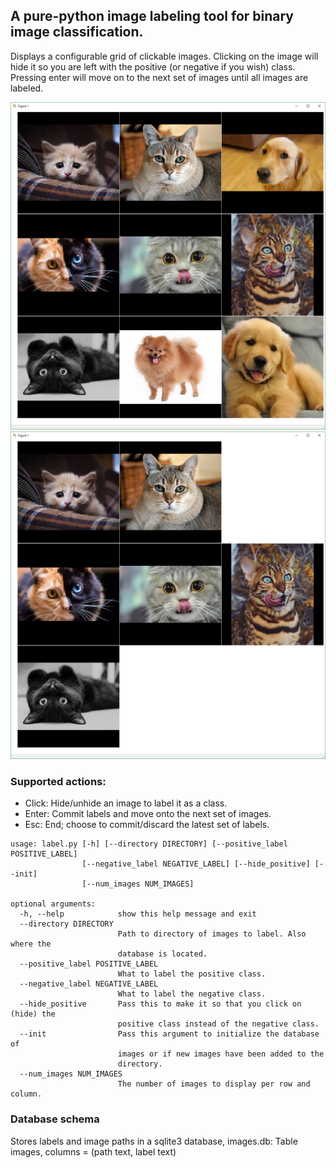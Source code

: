 ## A pure-python image labeling tool for binary image classification.

Displays a configurable grid of clickable images. Clicking on the image will hide it so you are left with the
positive (or negative if you wish) class. Pressing enter will move on to the next set of images until all images
are labeled.

![Start](https://github.com/NSchrading/image_labeler/blob/master/start_example.PNG?raw=true)
![After clicking on negative samples](https://github.com/NSchrading/image_labeler/blob/master/labeled.PNG?raw=true)

### Supported actions:
* Click: Hide/unhide an image to label it as a class.
* Enter: Commit labels and move onto the next set of images.
* Esc: End; choose to commit/discard the latest set of labels.

```
usage: label.py [-h] [--directory DIRECTORY] [--positive_label POSITIVE_LABEL]
                [--negative_label NEGATIVE_LABEL] [--hide_positive] [--init]
                [--num_images NUM_IMAGES]

optional arguments:
  -h, --help            show this help message and exit
  --directory DIRECTORY
                        Path to directory of images to label. Also where the
                        database is located.
  --positive_label POSITIVE_LABEL
                        What to label the positive class.
  --negative_label NEGATIVE_LABEL
                        What to label the negative class.
  --hide_positive       Pass this to make it so that you click on (hide) the
                        positive class instead of the negative class.
  --init                Pass this argument to initialize the database of
                        images or if new images have been added to the
                        directory.
  --num_images NUM_IMAGES
                        The number of images to display per row and column.
```

### Database schema

Stores labels and image paths in a sqlite3 database, images.db:
Table images, columns = (path text, label text)
